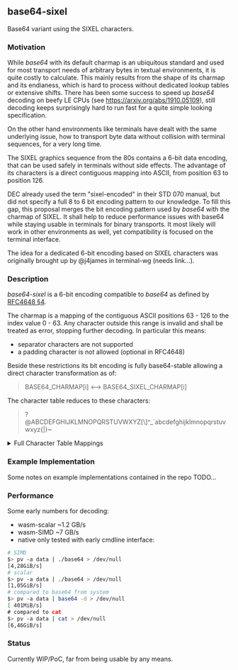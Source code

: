 ## base64-sixel

Base64 variant using the SIXEL characters.


### Motivation

While _base64_ with its default charmap is an ubiquitous standard and used for most transport needs
of arbitrary bytes in textual environments, it is quite costly to calculate. This mainly results from
the shape of its charmap and its endianess, which is hard to process without dedicated lookup tables or extensive shifts.
There has been some success to speed up _base64_ decoding on beefy LE CPUs (see https://arxiv.org/abs/1910.05109),
still decoding keeps surprisingly hard to run fast for a quite simple looking specification.

On the other hand environments like terminals have dealt with the same underlying issue,
how to transport byte data without collision with terminal sequences, for a very long time.

The SIXEL graphics sequence from the 80s contains a 6-bit data encoding, that can be used safely in terminals
without side effects. The advantage of its characters is a direct contiguous mapping into ASCII,
from position 63 to position 126.

DEC already used the term "sixel-encoded" in their STD 070 manual, but did not specify a full 8 to 6 bit encoding pattern
to our knowledge. To fill this gap, this proposal merges the bit encoding pattern used by _base64_ with the charmap of SIXEL.
It shall help to reduce performance issues with base64 while staying usable in terminals for binary transports.
It most likely will work in other environments as well, yet compatibility is focused on the terminal interface.

The idea for a dedicated 6-bit encoding based on SIXEL characters was originally brought up by @j4james
in terminal-wg (needs link...).


### Description

_base64-sixel_ is a 6-bit encoding compatible to _base64_ as defined by
[RFC4648 §4](https://datatracker.ietf.org/doc/html/rfc4648#section-4).

The charmap is a mapping of the contiguous ASCII positions 63 - 126 to the index value 0 - 63.
Any character outside this range is invalid and shall be treated as error, stopping further decoding.
In particular this means:
- separator characters are not supported
- a padding character is not allowed (optional in RFC4648)

Beside these restrictions its bit encoding is fully base64-stable allowing a direct character
transformation as of:

  > BASE64_CHARMAP[i] <--> BASE64_SIXEL_CHARMAP[i]


The character table  reduces to these characters:

  > ?@ABCDEFGHIJKLMNOPQRSTUVWXYZ[\\]^_`abcdefghijklmnopqrstuvwxyz{|}~


<details>
  <summary>Full Character Table Mappings</summary>

|  Index | base64-standard | base64-sixel |
| ------ | :-------------: | :----------: |
|      0 |               A |            ? |
|      1 |               B |            @ |
|      2 |               C |            A |
|      3 |               D |            B |
|      4 |               E |            C |
|      5 |               F |            D |
|      6 |               G |            E |
|      7 |               H |            F |
|      8 |               I |            G |
|      9 |               J |            H |
|     10 |               K |            I |
|     11 |               L |            J |
|     12 |               M |            K |
|     13 |               N |            L |
|     14 |               O |            M |
|     15 |               P |            N |
|     16 |               Q |            O |
|     17 |               R |            P |
|     18 |               S |            Q |
|     19 |               T |            R |
|     20 |               U |            S |
|     21 |               V |            T |
|     22 |               W |            U |
|     23 |               X |            V |
|     24 |               Y |            W |
|     25 |               Z |            X |
|     26 |               a |            Y |
|     27 |               b |            Z |
|     28 |               c |            [ |
|     29 |               d |            \ |
|     30 |               e |            ] |
|     31 |               f |            ^ |
|     32 |               g |            _ |
|     33 |               h |            ` |
|     34 |               i |            a |
|     35 |               j |            b |
|     36 |               k |            c |
|     37 |               l |            d |
|     38 |               m |            e |
|     39 |               n |            f |
|     40 |               o |            g |
|     41 |               p |            h |
|     42 |               q |            i |
|     43 |               r |            j |
|     44 |               s |            k |
|     45 |               t |            l |
|     46 |               u |            m |
|     47 |               v |            n |
|     48 |               w |            o |
|     49 |               x |            p |
|     50 |               y |            q |
|     51 |               z |            r |
|     52 |               0 |            s |
|     53 |               1 |            t |
|     54 |               2 |            u |
|     55 |               3 |            v |
|     56 |               4 |            w |
|     57 |               5 |            x |
|     58 |               6 |            y |
|     59 |               7 |            z |
|     60 |               8 |            { |
|     61 |               9 |           \| |
|     62 |               + |            } |
|     63 |               / |            ~ |

</details>



### Example Implementation

Some notes on example implementations contained in the repo TODO...


### Performance

Some early numbers for decoding:

- wasm-scalar ~1.2 GB/s
- wasm-SIMD ~7 GB/s
- native only tested with early cmdline interface:
```bash
# SIMD
$> pv -a data | ./base64 > /dev/null
[4,28GiB/s]
# scalar
$> pv -a data | ./base64 > /dev/null
[1,05GiB/s]
# compared to base64 from system
$> pv -a data | base64 -d > /dev/null
[ 401MiB/s]
# compared to cat
$> pv -a data | cat > /dev/null
[6,46GiB/s]
```


### Status

Currently WIP/PoC, far from being usable by any means.
